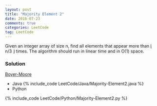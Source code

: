 ```yaml
---
layout: post
title: "Majority Element 2"
date: 2016-07-23
comments: true
categories: LeetCode
tag: LeetCode
---
```


Given an integer array of size n, find all elements that appear more than ⌊ n/3 ⌋ times. The algorithm should run in linear time and in O(1) space.

<!--more-->
### Solution
[Boyer-Moore](https://discuss.leetcode.com/topic/17564/boyer-moore-majority-vote-algorithm-and-my-elaboration)

* Java
{% include_code LeetCode/Java/Majority-Element2.java %}
* Python

{% include_code LeetCode/Python/Majority-Element2.py %}

